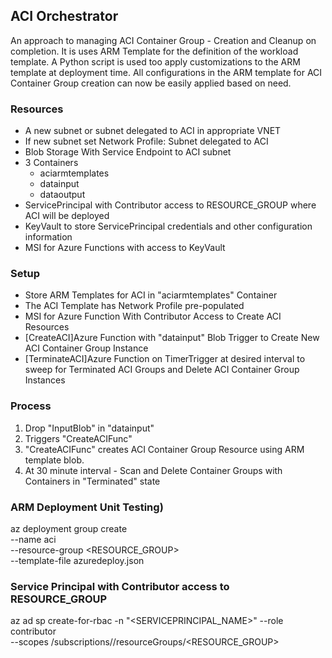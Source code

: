 ## ACI Orchestrator
An approach to managing ACI Container Group - Creation and Cleanup on completion. It is uses ARM Template for the definition of the workload template. A Python script is used too apply customizations to the ARM template at deployment time. All configurations in the ARM template for ACI Container Group creation can now be easily applied based on need. 


### Resources 
* A new subnet or subnet delegated to ACI in appropriate VNET
* If new subnet set Network Profile: Subnet delegated to ACI
* Blob Storage With Service Endpoint to ACI subnet
* 3 Containers
    * aciarmtemplates
    * datainput
    * dataoutput
* ServicePrincipal with Contributor access to RESOURCE_GROUP where ACI will be deployed
* KeyVault to store ServicePrincipal credentials and other configuration information
* MSI for Azure Functions with access to KeyVault

### Setup
* Store ARM Templates for ACI in "aciarmtemplates" Container
* The ACI Template has Network Profile pre-populated
* MSI for Azure Function With Contributor Access to Create ACI Resources
* [CreateACI]Azure Function with "datainput" Blob Trigger to Create New ACI Container Group Instance
* [TerminateACI]Azure Function on TimerTrigger at desired interval to sweep for Terminated ACI Groups and Delete ACI Container Group Instances


### Process
1. Drop "InputBlob" in "datainput"
2. Triggers "CreateACIFunc"
3. "CreateACIFunc" creates ACI Container Group Resource using ARM template blob. 
4. At 30 minute interval - Scan and Delete Container Groups with Containers in "Terminated" state



### ARM Deployment Unit Testing)
az deployment group create \
  --name aci \
  --resource-group <RESOURCE_GROUP> \
  --template-file azuredeploy.json


### Service Principal with Contributor access to RESOURCE_GROUP
az ad sp create-for-rbac -n "<SERVICEPRINCIPAL_NAME>" --role contributor \
    --scopes /subscriptions/<SUBSCRIPTIONID>/resourceGroups/<RESOURCE_GROUP>